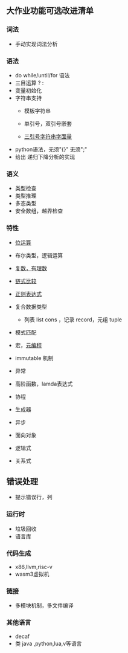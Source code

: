 ## 大作业功能可选改进清单

### 词法
- 手动实现词法分析

### 语法

- do while/until/for 语法
- 三目运算  ? :
- 变量初始化
- 字符串支持
  - 模板字符串
  - 单引号，双引号嵌套
  
  - [三引号字符串字面量](https://cn.julialang.org/JuliaZH.jl/latest/manual/strings/#三引号字符串字面量)
- python语法，无须"{}" 无须";"
- 给出 递归下降分析的实现

### 语义
- 类型检查
- 类型推理
- 多态类型
- 安全数组，越界检查

### 特性
- [位运算](https://cn.julialang.org/JuliaZH.jl/latest/manual/mathematical-operations/#位运算符)
- 布尔类型，逻辑运算
- [复数，有理数](https://cn.julialang.org/JuliaZH.jl/latest/manual/complex-and-rational-numbers/)
- [链式比较](https://cn.julialang.org/JuliaZH.jl/latest/manual/mathematical-operations/#链式比较)
- [正则表达式](https://cn.julialang.org/JuliaZH.jl/latest/manual/strings/#正则表达式)
- 复合数据类型
  
  - 列表 list cons ，记录 record，元组 tuple
- 模式匹配
- 宏，[元编程](https://cn.julialang.org/JuliaZH.jl/latest/manual/metaprogramming/)
- immutable 机制
- 异常
- 高阶函数，lamda表达式
- 协程
- 生成器
- 异步
- 面向对象
- 逻辑式
- 关系式

## 错误处理
- 提示错误行，列

### 运行时
- 垃圾回收
- 语言库

### 代码生成
- x86,llvm,risc-v
- wasm3虚拟机

### 链接
- 多模块机制，多文件编译

### 其他语言
- decaf
- 类 java ,python,lua,v等语言
